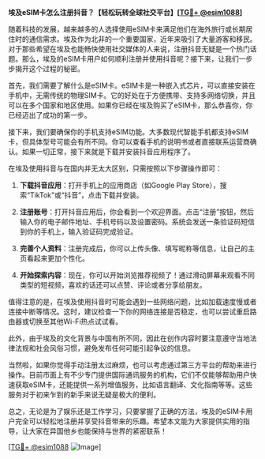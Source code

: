 **埃及eSIM卡怎么注册抖音？【轻松玩转全球社交平台】[[TG💪+ @esim1088](https://t.me/s/esim1088)]**

随着科技的发展，越来越多的人选择使用eSIM卡来满足他们在海外旅行或长期居住时的通信需求。埃及作为北非的一个重要国家，近年来吸引了大量游客和移民。对于那些希望在埃及也能畅快使用社交媒体的人来说，注册抖音无疑是一个热门话题。那么，埃及的eSIM卡用户如何顺利注册并使用抖音呢？接下来，让我们一步步揭开这个过程的秘密。

首先，我们需要了解什么是eSIM卡。eSIM卡是一种嵌入式芯片，可以直接安装在手机中，无需传统的物理SIM卡。它的好处在于方便携带、支持多网络切换，并且可以在多个国家和地区使用。如果你已经在埃及购买了eSIM卡，那么恭喜你，你已经迈出了成功的第一步。

接下来，我们要确保你的手机支持eSIM功能。大多数现代智能手机都支持eSIM卡，但具体型号可能会有所不同。你可以查看手机的说明书或者直接联系运营商确认。如果一切正常，接下来就是下载并安装抖音应用程序了。

在埃及使用抖音与在国内并无太大区别，只需按照以下步骤操作即可：

1. **下载抖音应用**：打开手机上的应用商店（如Google Play Store），搜索“TikTok”或“抖音”，点击下载并安装。
   
2. **注册账号**：打开抖音应用后，你会看到一个欢迎界面。点击“注册”按钮，然后输入你的电子邮件地址、手机号码以及设置密码。系统会发送一条验证码短信到你的手机上，输入验证码完成验证。

3. **完善个人资料**：注册完成后，你可以上传头像、填写昵称等信息，让自己的主页看起来更加个性化。

4. **开始探索内容**：现在，你可以开始浏览推荐视频了！通过滑动屏幕来观看不同类型的短视频，喜欢的话还可以点赞、评论或者分享给朋友。

值得注意的是，在埃及使用抖音时可能会遇到一些网络问题，比如加载速度慢或者连接中断等情况。这时，建议检查一下你的网络连接是否稳定，也可以尝试重启路由器或切换至其他Wi-Fi热点试试看。

此外，由于埃及的文化背景与中国有所不同，因此在创作内容时要注意遵守当地法律法规和社会风俗习惯，避免发布任何可能引起争议的信息。

当然啦，如果你觉得手动注册太过麻烦，也可以考虑通过第三方平台的帮助来进行操作。目前市面上有不少专门提供国际通讯服务的机构，它们不仅能够帮助用户快速获取eSIM卡，还能提供一系列增值服务，比如语言翻译、文化指南等等。这些服务对于初来乍到的新手来说无疑是极大的便利。

总之，无论是为了娱乐还是工作学习，只要掌握了正确的方法，埃及的eSIM卡用户完全可以轻松地注册并享受抖音带来的乐趣。希望本文能为大家提供实用的指导，让大家在异国他乡也能保持与世界的紧密联系！

[[TG💪+ @esim1088](https://t.me/s/esim1088) ![Image](https://i.postimg.cc/4NQfJmqS/Snipaste-2025-05-13-00-14-12.png)]